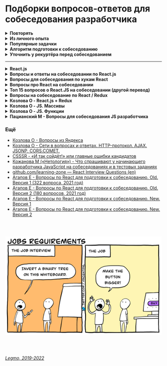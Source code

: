 <h1>Подборки вопросов-ответов для собеседования разработчика</h1>

[//]: # (Повторять)
<details><summary><b>Повторять</b></summary><p>

***

[//]: # (JS)
<details><summary><b>JS</b></summary><p>

- [Повторное введение в JS](https://developer.mozilla.org/ru/docs/Web/JavaScript/A_re-introduction_to_JavaScript)
- [Legmo - JS](../JS/JS.md)
- [Habr - Подводные камни JavaScript](https://habr.com/ru/post/159313)
- [tproger.ru - Шпаргалка по современному JavaScript](https://tproger.ru/translations/javascript-cheatsheet/)
-
- [Что нового в последних 3 версиях JS](../JS/JS.md#new)
- [Работа JS-движка](../JS/JS.md#engine)
  - event loop, среда, web API, стэк, очередь задач, микро/макро задачи, setInterval/setTimeout, promises, обработчики
    промисов (then, catch, finally), async/await, веб-воркеры,
  - асинхронность и однопоточность JS - что это значит и чем обусловлено
  - В каком порядке будут выводиться console.log, Promise
- [Сборщик мусора](../JS/JS.md#garbageCollection)
-
- [Use strict](../JS/JS.md#useStrict)
- [Атрибуты async и defer у тега script](../JS/JS.md#asyncDefer)
- [Function Declaration / Function Expression](../JS/JS.md#funcDeclaration) — `function sayHi(){}`
  / `let sayHi = function(){}`
- [Замыкания](../JS/JS.md#closures)
- [Стрелочные функции](../JS/JS.md#arrowFunc)
- [Контекст выполнения](../JS/JS.md#this)
- [Ключевое слово this](../JS/JS.md#this)
- [Метод bind()](../JS/JS.md#bind)
- [Методы apply() и call()](../JS/JS.md#callApply)
-
- [Promise](../JS/JS.md#promise)
- [Async/Await](../JS/JS.md#promiseAsync)
- [Асинхронная итерация](../JS/JS.md#asyncIteratorsGenerators)
- [Цикл for-await-of](../JS/JS.md#cycleForAwaitOf)
- [Fetch](../JS/JS.md#fetch) - метод реализации асинхронных запросов в нативном JS. Предоставляется Fetch API
- [XMLHttpRequest](../JS/JS.md#xmlHttpRequest) - его современный аналог — fetch
-
- [Что является объектом в JS?](../JS/JS.mdwhatIsObject#)
- [Передача по значению / по ссылке](../JS/JS.md#bjectReference)
- [Методы объектов](../JS/JS.md#objectMethods)
- [Методы массивов](../JS/JS.md#arrayMethods)
  - [learn.javascript.ru - Шпаргалка](https://learn.javascript.ru/array-methods#itogo)
- [Мутирующие методы массивов](../JS/JS.md#arrayMethods) - sort, reverse, splice
- [Копирование объектов](../JS/JS.md#objectCopy) - обычное, глубокое
-
- [Типы в JS (string, number, object...)](../JS/JS.md#types)
- [Приведение типов](../JS/JS.md#typesTransformation)
- [Различия Undefined и Null](../JS/JS.md#types)
- [Методы примитивов](../JS/JS.md#primitiveMethods)
- [Ver, Let, Const](../JS/JS.md#variables)
- [Оператор нулевого слияния (`??`)](../JS/JS.md#nullishСoalescing)
- [Логические операторы присваивания(`&&=`, `||=`, `??=`)](../JS/JS.md#logicalAssignment)
- [Опциональная цепочка `?.`](../JS/JS.md#optionalChaining)
- [Деструктурирующее присваивание](../JS/JS.md#destruct)
- [Остаточные параметры и оператор расширения / spread (...)](../JS/JS.md#spread)
- [Шаблонные строки (шаблонные литералы). Теговые шаблоны](../JS/JS.md#tmpLiterals)
- [Параметры функции по умолчанию](../JS/JS.md#funcDefParam)
-
- [Лексическое всплытие](../JS/JS.md#eventHoisting)
- [Рекурсия](../Programming/Programming.md#recursion)
- [Коллекции Map и Set, WeakMap и WeakSet](../JS/JS.md#collections)
- [Декораторы](../JS/JS.md#decorators)
- [Декоратор Debounce](../JS/JS.md#debounce)
- [Декоратор Throttling](../JS/JS.md#throttling)
- [Прототипы](../JS/JS.md#prototype)
- [Классы](../JS/JS.md#classes)
  - [Базовые вопросы (learn.javascript.ru)](https://learn.javascript.ru/classes)
  - [Ключевые слова extends и super (tproger)](https://tproger.ru/translations/javascript-cheatsheet/#extendsuperkwrds)
  - [Публичные поля классов (MDN)](https://developer.mozilla.org/ru/docs/Web/JavaScript/Reference/Classes/Public_class_fields#публичные_поля_экземпляра)
  - ...
- [Аттрибуты свойств (Флаги, дескрипторы, методы доступа)](../JS/JS.md#propertiesAttributes)
- Как профилировать и отлаживать js (кроме console.log)
- Нативный JS: как обратиться к элементам DOM-страницы? А к конкретному? А по тегам?
-
- [Циклы](../JS/JS.md#cycles)
- [Перебор структур данных. Методы «keys», «values», «entries»](../JS/JS.md#keysValuesEntries)
- [Перебираемые/итерируемые объекты](../JS/JS.md#iterable)
- [Преобразование объектов в примитивы](../JS/JS.md#objectToPrimitive)
- [Symbol](../JS/JS.md#symbol)
- [Callback](../JS/JS.md#callback)
- [Cамовыполняющиеся функции. Модули](../JS/JS.md#modules)
- [Обработчики событий, events handlers](../JS/JS.md#eventsHandlers)
- [Web-workers](../JS/JS.md#webWorkers)
- [Proxy-объекты](../JS/JS.md#proxyObjects)
- [Функции-генераторы](../JS/JS.md#funcGenerators)
- [Итераторы](../JS/JS.md#iterators)
- [Хранение данных в браузере: Cookie, socalStorage, sessionStorage](../JS/JS.md#dataStorage)
- [Утечки памяти в JS](../JS/JS.md#memoryLeak)
- [Объект Error](../JS/JS.md#errorsObject)
- [Чистота кода](../JS/JS.md#codeCleaning)
- [Языки поверх JavaScript](../JS/JS.md#metaLanguages)

<br></p>
</details> 

[//]: # (React)
<details><summary><b>React</b></summary><p>

- [Legmo - React](/Pages/JS/React.md)
-
- Как работает React
  - [Habr - Как работает React: подробное руководство](https://habr.com/ru/company/timeweb/blog/586972/)
  - [Habr - Как работает React: подробное руководство](https://habr.com/ru/company/timeweb/blog/586972/)
  - [Habr - Объясняем современный JavaScript динозавру](https://habr.com/ru/company/mailru/blog/340922/)
  - [csssr - Основы производительности React-приложений](https://blog.csssr.ru/2016/12/07/react-perfomance)
- Как в React обрабатываются события?
- Virtual DOM
  - [Medium - Как работает Virtual DOM ?](https://medium.com/@abraztsov/how-virtual-dom-work-567128ed77e9)
  - [Habr - Немного о том, как работает виртуальный DOM в React](https://habr.com/ru/company/macloud/blog/558682/)
  - [Оф. документация - Виртуальный DOM и детали его реализации в React](https://ru.reactjs.org/docs/faq-internals.html)
  - [Как работает Virtual DOM ?](https://medium.com/@abraztsov/how-virtual-dom-work-567128ed77e9)
  - [csssr - Основы производительности React-приложений](https://blog.csssr.ru/2016/12/07/react-perfomance)
  - [React и SEO: преимущества изоморфности React для одностраничных приложений](https://xbsoftware.ru/blog/react-seo-izomorphnost-react-odnostrannoe-prilozhenie/)
  - [learnjavascript - про обычный DOM](https://learn.javascript.ru/browser-environment)
  - [Medium - Как работает Virtual DOM?](https://medium.com/@abraztsov/how-virtual-dom-work-567128ed77e9)
  - [Habr - Немного о том, как работает виртуальный DOM в React](https://habr.com/ru/company/macloud/blog/558682/)
  - [IT-Kamasutra #86 - Virtual DOM](https://youtu.be/rsW9_UtF4jk)
- Классовые и функциональные компоненты.
- Компоненты с состоянием и stateless
- Контролируемы и не контролируемые компоненты (controlled/uncontrolled)
- Context
- Хуки
  - [Legmo - Хуки](/Pages/JS/React.md)
  - Хук useState - [reactjs.org](https://ru.reactjs.org/docs/hooks-state.html)
  - Хук useEffect - [reactjs.org](https://ru.reactjs.org/docs/hooks-effect.html)
  - [Habr - React hooks, как не выстрелить себе в ноги. Часть 1: useState](https://habr.com/ru/company/otus/blog/667706/)
  - [Habr - React hooks, как не выстрелить себе в ноги. Часть 2: useEffect и useLayoutEffect](https://habr.com/ru/company/otus/blog/668700/)
  - [Habr - React hooks, как не выстрелить себе в ноги. Часть 3.1: useMemo](https://habr.com/ru/company/otus/blog/669962/)
- [Side-эффекты](/Pages/Programming/Programming.md)
- [HOC](/Pages/JS/React.md)
- [Reselect (YouTube)](https://youtu.be/_jyrQh0ZdTA) - библиотека для создания мемоизированных селекторов
- [WebDev - #9 Фрагменты и стили (Fragments & CSS) (YouTube)](https://youtu.be/Z0S4wcyzLZc)[](http://savefrom.net/?url=https%3A%2F%2Fyoutu.be%2FZ0S4wcyzLZc&utm_source=ff&utm_medium=extensions&utm_campaign=link_modifier "Получи прямую ссылку")
- [IT-Kamasutra - 100 (YouTube)](https://youtu.be/0AohM_oOjBc)
- Методы жизненного цикла
  - какие есть, зачем добавлены, как работают
  - componentShouldUpdate
  - [WebDev - #11 Методы жизненного цикла (Lifecycle methods) (YouTube)](https://youtu.be/O8f6aXqpGHw)
- Ref - [Legmo notes](https://github.com/Legmo/notes/blob/master/Pages/JS/React.md)
- HOC - [Legmo notes](https://github.com/Legmo/notes/blob/master/Pages/JS/React.md)
- Connect и то как он прокидывает props
- Порталы в React - [Оф. документация](https://ru.reactjs.org/docs/portals.html)
- Строгий режим в React.js - [Оф. документация](https://ru.reactjs.org/docs/strict-mode.html)
- Как сделать условный рендер в React.js
  - [7 способов реализации условного рендеринга в React](https://russianblogs.com/article/8615661123/)
  - [Оф. документация](https://ru.react.js.org/docs/conditional-rendering.html)
- Метод getDerivedStateFromProps(props, state)
  - [Оф. документация](https://ru.react.js.org/docs/react-component.html?#static-getderivedstatefromprops).
  - Срабатывает перед каждым рендером/ререндером. Для редких случаев когда состояние зависит от изменений в свойствах со
    временем.
- Разница между createElement и cloneElement
  - [Оф. документация - createElement](https://ru.reactjs.org/docs/react-api.html#createelement)
  - [Оф. документация - cloneElement](https://ru.reactjs.org/docs/react-api.html#cloneelement)
  - [stackoverflow.com - React createElement vs cloneElement](https://stackoverflow.com/questions/35616029/react-createelement-vs-cloneelement)
- [WebDev - #9 Фрагменты и стили (Fragments & CSS)](https://youtu.be/Z0S4wcyzLZc)
- [WebDev - #11 Методы жизненного цикла (Lifecycle methods)](https://youtu.be/O8f6aXqpGHw)
- HOC - [Legmo notes]](https://github.com/Legmo/notes/blob/master/Pages/JS/React.md)
- Child
  - Что такое потомки?
  - [Погружаемся в работу с children на React (2020)](https://stasonmars.ru/javascript/pogruzhaemsya-v-raboty-s-children-na-react/)
  - [Оф. документация](https://ru.reactjs.org/docs/react-api.html#reactchildrenmap)
- Render props
  - [Оф. документация](https://ru.reactjs.org/docs/render-props.html)
  - [Разбираемся с Render Props на примере](https://habr.com/ru/post/418863/)
- React DevTools - [статья на Habr (2021)](https://habr.com/ru/post/595607/)
- React Reconciliation - [Статья](https://kramarenko.com.ua/post/what_is_reconciliation)
- Современные практики - 2020, 2021, 2022
  - Статья про [лучшие практики React 2021](https://habr.com/ru/company/otus/blog/546534/)
- Оптимизация React
  - Как уменьшить количество ререндера компонентов?
  - [«Запашки» кода React-компонентов ](https://css-live.ru/javascript/zapashki-koda-react-komponentov.html#jsx-returns)
  - [csssr - Основы производительности React-приложений](https://blog.csssr.ru/2016/12/07/react-perfomance)
- Вёрстка для React
  - CSS модули
  - CSS in JS
  - Styled components
  - BEM
  - [Sass - какие для вас главные преимущества](/Pages/WebDeveloping/HtmlCssQuestions.md)
- Источники
  - [Оф. документация React](https://ru.reactjs.org/docs/hello-world.html) (прочесть трижды)
  - [Legmo - React](/Pages/JS/React.md)
  - https://it-shpora.pp.ua

<br></p>
</details> 

[//]: # (Redux)
<details><summary><b>Redux</b></summary><p>

- [Legmo - Redux](/Pages/JS/Redux.md)
- Что такое Redux?
- Зачем нужен?
- Flux-архитектура
- Нормализация данных применительно к проектированию Redux state
- `State` (состояние) — объект хранящий актуальное состояние системы.
- `Store` (хранилище) — объект, хранящий `state` и методы для работы с ним.
- `Dispatch` (отправка) — один из методов `store`. Объединяет все методы для правки `state`.
- `Actions` — объекты которые мы из UI (React) передаем в метод `dispatch()`.
- `Type` и `Payload` — параметры объекта `action`
- `ActionCreators()` — функции, создают объект `Action`. Принимают данные-payload нужные для правки `state`, и
  возвращают объект `action` (с нужным type и payload).
- `Reducers()` — функции внутри `dispatch()`. Отвечают за правку опр. части `state`. Принимают `action` и `state`,
  возвращают новый `state`
- `Thunk()` — функция, делает какой-то асинхронный код и умеет  `dispatch(actions)` . Нужна для асинхронных запросов.
- `ThunkCreator()` — функция-обёртка `thunk()`. Нужна чтоб передать в `thunk()` данные-payload для правки `state` .
- `Saga()` — альтернатива `thunk`. Тоже библиотека. Сложнее, более продвинутая
- `Middleware()` — функция-обёртка `dispatch()`. Нужна чтоб выполнить асинхронный код между отправкой из UI
  и `dispatch()`
- `Selectors` - Функция, принимает весь стэйт целиком, достаёт и обрабатывает какие-то данные и передаёт их
  в `mapStateToPros` (и дальше в UI). Архитектурный слой, занимается получением, комбинированием и преобразованием
  данных.
- `Reselect` - библиотека для оптимизации работы селекторов
- `React-Redux` - что это, зачем?
- `Redux Toolkit` - что это, зачем?
- `Connect` - API react-redux, для создания компонентов-контейнеров, которые подключены к хранилищу Redux.
- `mapStateToProps`
- `mapDispatchToProps`
- `Provider` - компонент из react-redux, оборачивается вокруг корневой компоненты (<App>). Позволяет передавать store
  всем потомкам - теперь у connect() есть доступ к store
- `Compose` - функция, предоставляется Redux. Объединить несколько последовательных вызовов функций. Полезно в ситуации
  конвейера.
- `Быстродействие и оптимизация Redux`
- `AJAX и асинхронные операции`  - варианты реализации
  - Запрос внутри actionCreator
  - Middlewares
  - Redux-thunk
  - Redux saga
  - Хуки
-
- ReactRedux
- ReactRedux Toolkit - возможности
- Connect и то как он прокидывает props
- Как бы вы отключили хранилище Redux, чтобы оно не принимало никаких изменений в состоянии?
- Какие ещё есть wrapper кроме thunk
- Есть Redux Toolkit - почему тогда использую connect? Какие альтернативы предлагает React Toolkit?
- Нужно ли в редьюсере в swithc...case делать default и возвращать в нём state?
- Что такое useSelector.
  - [Habr - Готовим селекторы в Redux](https://habr.com/ru/post/564004/)
  - [Стоит ли использовать Redux с React Hooks](https://amorgunov.com/posts/2020-04-12-use-redux-with-react-hooks/)

<br></p>
</details> 

[//]: # (TypeScript)
<details><summary><b>TypeScript</b></summary><p>

- [Legmo - TypeScript](/Pages/JS/TypeScript.md) (ДОРАБОТАТЬ)
- Очень любят спрашивать
  - какие типы есть
  - дженерики
-
- Основные отличия TS и JS
- Транспиляция
- Утиная типизация
- Типы
- Объекты
- Массивы
- Кортежи
- Enum
- Классы
- Наследование (реализовано на классах)
- Пространства имён, модули, barrel-файлы
- Интерфейсы
- ! Дженерики. **Что такое генерификация? Как она работает? Как дженерики транспилируются в JS?**
- ! Декораторы - классов, свойств, методов, аксессоров (геттеров/сеттеров). Фабрика декораторов
- Типизация функций
- Утилиты (Utility Types)
- ! Деструктуризация - как реализована
- ! Event loop - как реализован
- ! Сборщик мусора - как

<br></p>
</details> 

[//]: # (ООП)
<details><summary><b>ООП</b></summary><p>

- [ООП - Основные понятия](/Pages/Programming/Programming.md)
  - Класс
  - Объект
  - Свойства
  - Методы
  - Геттеры/сеттеры
- [ООП - Базовые принципы](/Pages/Programming/Programming.md)
  - хороший эффект производит знание трех слов: инкапсуляция, наследование, полиморфизм
  - **Наследование** - механизм описания новых классов на основе родительского.
  - Абстракция
  - Инкапсуляция - ограничение доступа к данным и возможностям их изменения. Св-во системы, позволяет объединить в
    классе данные и методы для работы с ними.
  - Полиморфизм - возможность работать с несколькими типами так, будто это один и тот же тип. Cв-во системы,
    позволяет использовать объекты с одинаковым интерфейсом, не зная о типе и внутр. стр-ре объекта.
- [ООП - Паттерны. 23 шаблона](/Pages/Programming/Pattern.md)
- [ООП - Принципы SOLID](/Pages/Programming/Programming.md)
  - `Single Responsibility Principle` — Принцип единой ответственности
  - `Open-Closed Principle` — Принцип открытости-закрытости
  - `Liskov Substitution Principle` — Принцип подстановки Барбары Лисков
  - `Interface Segregation Principle` — Принцип разделения интерфейса
  - `Dependency Inversion Principle` — Принцип инверсии зависимостей

<br></p>
</details> 

[//]: # (Тестирование)
<details><summary><b>Тестирование</b></summary><p>

- [Legmo - Тестирование](/Pages/Programming/Testing.md)
- Зачем вообще тестировать?
- TDD / BDD
- Jest - среда запуска тестов JavaScript, фреймворк
- React Testing Library - библиотека для тестирования React.
- Enzime - библиотека для тестирования React.
- Unit-тестирование
- Snapshot тестирование
- Компонентное/Модульное тестирование
- Тест на «запах дыма»
- Интеграционный тест
- Функциональный тест
- Сквозное тестирование
- Приемочный тест
- Тест производительности
-

<br></p>
</details> 

[//]: # (Оптимизации web-страниц)
<details><summary><b>Оптимизации web-страниц</b></summary><p>

- [Legmo - Browser. Оптимизация работы браузера](../WebDeveloping/Browser#optimization.md)
- JS - эффективно использовать память
- JS - избегать использования setTimeout() и setInterval() для обновления внешнего вида элементов страниц.
- JS - переносить длительные вычисления в [`веб-воркеры`](/Pages/WebDeveloping/Browser.md).
- JS - для изменений в DOM использовать микро-задачи, разбитые на N кадров.
- CSS - уменьшить сложность CSS селекторов.
- CSS - Уменьшите число элементов, для которых вычисляем стили. Лучше менять стиль N элементов, а не всю стр.
- Стараться не менять этих свойств: ширина, высота, позиция элемента (геометр. характеристики) — они требуют
  изменения макета.
- Использовать flexbox - эта модель создания макета работает быстрее
- Избегайте периодического изменение параметров элементов и их последующего считывания. Т.е. меняю стиль элемента (
  например, динамически добавляю CSS-класс), а потом считываю его параметры (вроде offsetHeight или offsetWidth) из
  предыдущего кадра => браузеру надо применить изменения стиля, создать макет и возвратить нужные данные.
- Избегать анимации свойств элементов, которые вменяют макета страницы (например width и height)

+

- в первую очередь загружать критические запросы (html,css, шрифты...). Т.е. управлять приоритетом загрузки
  статического контента. Например через `<link rel="preload">`
- Использование CSS-спрайтов
- Уменьшите количество HTTP-запросов. Используйте поддомены для параллельного скачивания
- Оптимизация изображений - формат, размер, вектор, CSS-графика...
- Оптимизировать количество шрифтов
- JS - избегать лишних зависимостей
- Используйте CDN для загрузки популярных JavaScript библиотек
- минимизация CSS & JS
- Разделение кода (code splitting) - ленивая загрузка, динамический импорт... Подгружать не самые важные вещи только
  когда они понадобятся
- кэширование - на стороне сервера, на стороне клиента ( HTTP-заголовок Expires )

<br></p>
</details> 

[//]: # (Оптимизация работы браузера. Critical rendering path)
<details><summary><b>Оптимизация работы браузера. Critical rendering path</b></summary><p>

- [Legmo - Browser. Оптимизация работы браузера](../WebDeveloping/Browser#optimization.md)
- "Дорогие" операции работы с DOM. `Relayout` / `Repaint`
- "Дорогие" операции чтения (getComputedStyle() и т.д.)
- Схема работы:
  - Получение ресурсов (`Fetching`)
  - Парсинг (`Parsing`)
  - Построение `DOM` (Document Object Model)
  - Построение `CSSOM` (CSS Object Model). Блокирует выполнение JS
  - Встретились блокирующие элементы (скрипты и т.д.) - приостановка обработки до их загрузки.
  - `Render Tree` - объединяет DOM и CSSOM в общее дерево рендеринга. Туда попадают только видимые элементы.
  - `Layout` - вычисление позиции и размеров элементов. Последующие повторные операции можно называть `Reflow`.
    - в основном потоке браузера — там же где исполняется JS. Тяжелый JS-код блокирует Reflow => нет интерактивности
      страницы.
    - `Глобальный Layout` — просчёт всего дерева
    - `Инкрементальный Layout` — просчёт только части дерева.
  - `Paint` - отрисовка. Последующие повторные операции - `Repaint` .
  - Композитинг (`Compositing`) — разделение содержимого стр. на «слои», которые браузер будет перерисовывать.
    - Происходит в отдельном потоке — вычисления в JS никак не влияют на него
  - `Reflow` (`Relayout`, `Layout`) и `Repaint` - перестановка и перерисовка

**Рекомендации по оптимизации**

- Обращаться к DOM как можно реже.
  - Если обратился — сохрани элемент в переменной, чтоб не искать повторно
- Минимизируйте перерисовку (`Repaint`) и перестановку (`Reflow`).
  - Изменения компоновки и геометрии, требуют Reflow и Repaint:
    - Добавляются или удаляются визуальные элементы DOM
    - Элемент меняет положение
    - Элементы меняют размер (из-за полей, отступов, толщины границы, ширины, высоты и т. Д.)
    - Изменения содержимого, например, изменения текста или изображения заменены на другой размер
    - Отрисовка начальной страницы
    - Размер окна браузера изменен
  - Объединить несколько изменений DOM и изменений стиля в один пакет и применить их все сразу.
- Минимизировать количество запросов информации о макете:
  - `offset`: offsetTop, offsetLeft, offsetWidth, offsetHeight
  - `scroll`: scrollTop, scrollLeft, scrollWidth, scrollHeight
  - `client`: clientTop, clientLeft, clientWidth, clientHeight
  - `getComputedStyle()`
  - В процессе смены стиля лучше не использовать ни один из вышеперечисленных атрибутов.
  - Если запросил — назначь ее локальной переменной, и потом бери оттуда.
  - Иначе нарушается внутренняя оптимизация — очередь `Reflow`
- Уменьшить количество `агентов событий`
  - Когда на странице много элементов, и каждый из них привязан к одному или нескольким событиям (например, `onclick`)

<br></p>
</details> 

[//]: # (Работа браузера и смежные вопросы)
<details><summary><b>Работа браузера и смежные вопросы</b></summary><p>

- [Legmo - Browser](../WebDeveloping/Browser.md)
- WebAssembly
- Web Worker API, веб воркеры - отдельные потоки браузера, для вычислений JS без блокировки event loop
- Service Worker API
- Веб push-уведомления (Push API и Notifications API)
- MutationObserver API - отслеживание изменений в DOM
- WebSocket
- SSE API (Server-Sent events)
- WebRTC и механизмы P2P-коммуникаций
- Shadow DOM
- Web-компоненты, пользовательские элементы (Custom Elements)
- Системы хранения данных (LocalStorage, SessionStorage, Cookie...)

<br></p>
</details> 

[//]: # (Интернет-технологии - AJAX, JSON, CORS и т.д.)
<details><summary><b>Интернет-технологии - AJAX, JSON, CORS и т.д.</b></summary><p>

- [Legmo - Browser](../WebDeveloping/Network.md)
- Порт
- TCP/IP
- HTTP
- HTTP/2
- HTTPS
- JSON (Javascript Object Notation)
- AJAX (Asynchronous JavaScript and XML)
- DHTML (Dynamic HTML)
- JSONP (JSON with Padding - JSON с набивкой)
- JSONPP (Parameterized JSON with padding — параметризованный JSONP)
- CORS
- COMET
- WebSocket - [learnjs](https://learn.javascript.ru/websocket) - протокол связи поверх TCP. Обмен данными браузер-сервер
  через постоянное соединение.
- SSE API (Server-Sent events)
- Server Push
- XMLHttpRequest (XHR)
- Fetch
- Документация API при помощи RAML

<br></p>
</details> 

**Прочие вопросы**

- [Чистые функции](/Pages/Programming/Programming.md)
- [Термины](/Pages/Programming/Programming.md)
  - инкапсуляция
  - **идемпотентность** - сколько раз не вызовем операцию, всегда получаем тот же результат
  - **детерминированность** - результат однозначно определяется исходными данными.
  - иммутабельность,
  - декоратор,
  - дебаунс,
  - тротлинг,
  - мемоизация - reselect. Используется селектор с мемоизацией. Выполняем вычисления только если в соотв. части
    дерева state произошли изменения.
- [GIT](/Pages/_Other/GIT.md)
  - Rebase
  - Squash
  - GIT flow
- [REST API](/Pages/WebDeveloping/Network.md)
  - методы - out, post, get, delete...
  - Что можно отправлять
  - типа параметров и т.д.
  - Диапазоны http-кодов
- [GraphQL](/Pages/WebDeveloping/GraphQL.md)
- [MVC](/Pages/Programming/Programming.md)
  - Общее
  - Приложение к веб
  - Приложение к React
- [Акронимы принципов программирования](/Pages/Programming/Programming.md)
  - `DRY`,
  - `KISS`,
  - `YAGNI`,
  - `SOLID`
- [Парадигмы программирования](/Pages/Programming/Programming.md)
- [Алгоритмы](../Programming/Algorithms.md) - ИЗУЧАТЬ!
- [Микросервисная архитектура](/Pages/WebDeveloping/Microservices.md)
- [СI/CD - Continuous Integration, Continuous Delivery, Continuous Deployment](/Pages/Programming/CI-CD.md)
- Отслеживание изменений в фреймворке - как он понимает, что нечто изменилось и надо применить изменения к DOM?
  - [Medium - Как создать реактивный фреймворк на JavaScript](https://medium.com/@monochromer/%D0%BA%D0%B0%D0%BA-%D1%81%D0%BE%D0%B7%D0%B4%D0%B0%D1%82%D1%8C-%D1%80%D0%B5%D0%B0%D0%BA%D1%82%D0%B8%D0%B2%D0%BD%D1%8B%D0%B9-%D1%84%D1%80%D0%B5%D0%B9%D0%BC%D0%B2%D0%BE%D1%80%D0%BA-%D0%BD%D0%B0-javascript-cfa34c63fd52)
  - [MutationObserver](../WebDeveloping/Browser.md) и [ещё](https://learn.javascript.ru/mutation-observer) - API
    браузера. Спец. объект, наблюдает за DOM-элементом, запускает колбэк в случае изменений.
- [Что такое CORS](../WebDeveloping/Network.md#CORS)
- Css селекторы - [MDN](https://developer.mozilla.org/ru/docs/Web/CSS/CSS_Selectors)
- [Domain Driven Design, DDD](/Pages/Programming/Programming.md)

<br></p>
</details> 

[//]: # (Из личного опыта)
<details><summary><b>Из личного опыта</b></summary><p>

- JS
  - Типы данных
  - Работа JS-движка - Event Loop, стэк, очередь задач, микро/макро задачи, веб-воркеры, SetInterval/Promises...
  - Асинхронность и однопоточность JS - что это значит и чем обусловлено.
  - Promises, Promises API, Async/Await
  - Прототипы
  - Замыкания
  - Передача "по значению" и "по ссылке"
  - Различие стрелочных функций и обычных
  - This, bind, call
  - Атрибуты async и defer у тега script
  - Лексическое всплытие
- TypeScript
  - Дженерики
  - Интерфейсы, отличия от типов
  - Кортежи, отличие от Массивов
  - Утилиты - Partial, Omit, Exclude, Extract
- Сеть
  - HTTP, HTTP2, HTTPS
  - Методы HTTP
  - CORS
  - WebSocket
  - Cookies
- React
  - методы жизненного цикла
  - хуки
    - useEffect
    - useMemo & UseCallback
    - useState
    - useRef
  - Virtual DOM
  - React.memo
  - Key, почему нельзя в него писать индекс элемента
  - Порталы
  - Оптимизация React, ререндеры
  - Методы жизненного цикла компонента React - не просто заучить, а понимать с какой целью они были добавлены.
- Redux
  - Недостатки Redux
  - Устройство Redux (store, createStore, state, reducer, actions, action creators, dispatch, provider, connect,
    middleware, mapDispatchToProps, mapStateToProps)
  - Redux Toolkit
- Работа браузера — DOM, Render, Relayout, Repaint, "дорогие" операции...
- Алгоритмическая сложность
<br>
<br>

[//]: # (Вопросы одного из рекуртёров на скриниге)
<details><summary><b>Вопросы одного из рекуртёров на скриниге (август 2022)</b></summary><p>
 
- Из чего состоит http запрос?
  - Стартовая строка, Заголовки, Тело
- Как сделать метод иммутабельным?
  - Такой метод не должен менять входные данные. Возвращать копию объекта (т.к. объекты меняются «по ссылке»).
- Что такое статический метод класса?
  - Метод самого класса. Может вызываться для классов, но не для отдельных объектов, созданных на его базе.
  - Не имеет доступа к состоянию (полям) объекта, то есть к переменной this.
  - Он не знает, какой именно объект его вызвал и, соответственно, у него нет доступа к полям объекта.

<br></p>
</details> 

[//]: # (ГК «Самолёт», React-frontend middle+)
<details><summary><b>ГК «Самолёт», React-frontend middle+ (август 2022)</b></summary><p>

- Общее
  - что такое прогрессивный рендеринг, гидратация
  - как искать ошибки (console.log, debugger, точки останова)
  - какие JS/React библиотеки использую
- CSS
  - методы позиционирования
  - семантическая вёрстка
- JS
  - загрузка скриптов — обычная, async и defer
  - замыкания
  - event loop, микро-макро таск
  - Отличия Cookie, LocalStorage, sessionStorage — https://learn.javascript.ru/localstorage
- React
  - что это такое
  - различия функциональных/классовых компонент
  - хуки
    - какие есть
    - как имитировать методы жизненного цикла
    - useState
    - useEffect, что даёт return
    - useMemo / useCallback (что вернёт)
  - отличия ReactRouter и ReactRouterDOM
- Задачки
  - в каком порядке выведутся `console.log`
    - обычный 1, setInterval, промис, then. обычный 2 => `1, 2, Promise, then, setInterval`
    - Решение: [Legmo notes — Задачки для собеседования frontend](InterviewTasks.md#task-1)
    - [Legmo - JS. Работа движка JS](../JS/JS.md#engine)
    - [Legmo - JS. Асинхронность](../JS/JS.md#asynchrony)
  - числа Фибоначчи
    - Решение: [Legmo notes — Задачки для собеседования frontend](InterviewTasks.md#task-2)

<br></p>
</details> 

[//]: # («CryptoRocks», React-frontend middle)
<details><summary><b>«CryptoRocks», React-frontend middle (сентябрь 2022)</b></summary><p>

- Что такое VirtualDOM
- Какие есть методы жизненного цикла
- Какие стэйт-менеджменты использовал
- Есть два react-компонента на разном уровне вложенности (меню в шапке и форма в боковой колонке). В форме что-то
  поменялось, надо прокинуть в шапку - какие есть варианты
  - Flux (Redux)
  - подъем пропсов до общего родителя
  - отслеживать изменения в DOM (совсем плохой вариант)
  - есть ещё какие-то варианты. Что-то про observer, библиотека RxJS
- TypeScript
- Задачки
  - есть линейный график из множества точек, предложить алгоритм его построения. На локальных максимумах цвет меняется
    на более темный
    - Подробнее: [Legmo notes — Задачки для собеседования frontend](InterviewTasks.md#task-1)
  - сортировка - отсортировать исходный массив положительных и отрицательных чисел по их квадратам. Использовать
    алгоритм не требующий много памяти
  - Решение: [Legmo notes — Задачки для собеседования frontend](InterviewTasks.md#task-6)

<br></p>
</details> 

[//]: # («РЖД» Цифровые сервисы, Frontend developer)
<details><summary><b>«РЖД» (Цифровые сервисы), Frontend developer (сентябрь 2022)</b></summary><p>

- Soft skills
  - почему у вас два разных резюме (краткое под React и полное под Drupal)
  - почему смнеили работу
  - какие результаты, достижения которыми гордишься? В жизни и в работе
  - что нравится / не нравится в работе
  - что предпочёл бы делать один, что предпочёл бы делать вместе, что предпочёл бы чтоб сделали вместо меня
  - сделал свои задачи, тим-лид отвечает долго, есть некий backlog задач на будущее (для всей команды, не факт что они
    пойдут мне) — что будешь делать? Отдыхать, ждать тим-лида, делать задачу из backlog (какую?)
  - что бы делал, если было бы неограниченное количество ресурсов (времени, сил, здоровья, денег)
- Hard skills. React, Redux
  - Вопрос по моему проекту. Есть Redux Toolkit - почему тогда использую connect? Какие альтернативы предлагает Redux
    Toolkit
    - Redux Toolkit предоставляет хуки `useDispatch` и `useSelector`
  - Как получать данные из Redux?
  - Что такое useSelector (React-Redux).
    - [Habr - Готовим селекторы в Redux](https://habr.com/ru/post/564004/)
    - [Стоит ли использовать Redux с React Hooks](https://amorgunov.com/posts/2020-04-12-use-redux-with-react-hooks/)
  - Где хранить селекторы - в отдельной папке, в папке компонента, в файле компонента. Duck
  - Что такое и как работает store
  - Что такое и как работает action
  - Что такое и как работает thunk middleware,
  - Какие ещё middleware приходилось использовать
  - Приходилось ли писать свои middleware
  - Нужно ли в редьюсере в switch...case делать default и возвращать в нём state ?
    - Ответ — «да». Редьюсеров может быть много, каждый action раскидывается по всем редьюсерам. Какой-то один его
      обрабатывает, и может внести изменения (вернёт обновлённый кусок стэйта), остальные по дефолту вернут старый
      кусок стэйта. Из ответов всех редюсеров соберётся новый объект state.
  - Если в компоненте один коллбэк вызывает последовательно несколько actions один за другим - они выполнятся в том же
    порядке?
    - Ответ — «да». Redux store не возьмёт в работу второй action, пока не выполнится первый. Иначе бы Redux не мог
      нормально управлять state.
  - пара вопросов про работу React Router
- Hard skills. JS
  - зачем нужна конструкция `??` - оператор «логического или»
  - приведение `0` и `'0'` к boolean
  - есть компонент, выводит на экран кнопку. Но кнопке счётчик нажатий (менятеся при клике). Предложить как можно
    больше методов реализации - как хранить данные о состоянии счётчика нажатий. При этом, что они сохрнаялись при
    обновлении страницы. Хотели услышать про вариант записи в URL-адрес, как источник истины (после `?`)

<br></p>
</details> 

[//]: # («InfoWatch», Frontend developer middle/senior)
<details><summary><b>«InfoWatch»** Frontend developer middle/senior (сентябрь 2022)</b></summary><p>

- Вопросов было много, это примерно 2/3
- В каких операционных системах работал
- Не смущает ли необходимость зайти по SSH и исправить какой-то файл
- «Как выйти из VIM» (шутка)
- «Я знаю отличную шутку про UDP, но не факт, что она до вас дойдет». (шутка). UDP – это передача данных без
  установления соединения, не имеет подтверждения связи => нет гарантий доставки или порядка получения пакетов.
- Что такое HTTP
- Что такое HTTPS
- Зачем нужны GET, POST и другие методы - почему не отправлять всё одним? Их различия
- В чем различия если методом POST делать авторизацию (отправляем логин-пароль) или отправлять картинку?
- Что за кракозябры появятся в адресной строке, если ввести туда что-то на русском - браузер использует кодировку
  ISO/IEC 8859-1, но там есть только латинские символы, так что любые другие приходится кодировать.
- Безопасность - сталкивался ли с инъекциями и т.д.
- Типы данных в JS, что даёт typeof
- Массивы - это объекты?
- Что такое область видимости
- Какие есть способы объявить переменную, чем они отличаются
- Что такое блок кода
- Наследование, прототипы
- Можно ли как-то поменять прототип
- Promises
- This, bind, call
- Отличие стрелочных функций от обычных
- Метод массива .map()
- Задачка — Найти все ошибки в компоненте React. Типизировать хук useState()
  - key ставить родительскому элементу внутри map(), а не вложенном элементу
  - почему в key лучше использовать id, а не index
  - onChange - использовать SetState() вместо прямого присваивания нового значения (state[index].status =
    e.target.checked)
  - вообще концептуально неправильно ориентироваться на e.target.checked — лучше оперировать pRevState
  - типизировать хук useState
  - Решение: [Legmo notes — Задачки для собеседования frontend](InterviewTasks.md#task-8)
  - 
  - Что такое `useState<>()` в TypeScript

<br></p>
</details> 

[//]: # («T.Hunter», Frontend developer)
<details><summary><b>«T.Hunter» Frontend developer (сентябрь 2022)</b></summary><p>

- экспресс-интервью под видео-запись (скрининг)
- Можно ли сделать .bind стрелочной функции
  - нет. У стрелочных функций нет `this`, он всегда будет определяться как контекст, в котором был определен.
  - Если требуется привязка this — надо использовать обычную функцию.
  - Ошибки не будет, просто не сработает (скорее всего)
- Чему равен typeof null
  - Object. Официальная ошибка языка
- В чём разница `.preventDefault()` и `.stopPropagation()`
  - `.preventDefault()` — метод для отмены действия браузера
  - `.stopPropagation()` — остановка всплытия события. По умолчанию событие будет всплывать до элемента <html>, а
    затем до объекта document, а иногда даже до window, вызывая все обработчики на своём пути. Любой промежуточный
    обработчик может решить, что событие полностью обработано, и остановить всплытие. Не использовать без явной нужды,
    очевидной и архитектурно прозрачной. Иногда вместо этого мы можем использовать event.defaultPrevented, чтобы
    просигналить другим обработчикам, что событие обработано.
- Что находится в конце цепочки прототипов?
  - Object.prototype. Все объекты наследуют свойства и методы Object. Любая попытка поиска за пределами цепочки
    приводит к null.
- Как сделать полную копию объекта со свойствами типа 'number' и 'string'.
  1. создать новый объект и воспроизвести структуру существующего, перебрав его свойства и скопировав их на
     примитивном уровне. Нпрмиер циклом `for..in`
  2. использовать метод `Object.assign.` (`Object.assign(целевой_объект, [исходный_объект1, исходный_объект2, ...])`)
  3. при глубоком копировании - использовать рекурсию или что-то вроде cloneDeep из библиотеки lodash
- Как удалить поле из объекта без копирования самого объекта?
  - метод `delete`. Но не использовать это в массивах! В массивах - `.splice`, `slice`, `pop`, `.length - 1`...
  - если нужен новый объект со всеми ключами оригинала, кроме некоторых — деструктурирование.
- Когда вызывается рендер в React?
  - когда меняются state или props
    - в частности, когда мы вызываем функцию setState
  - когда меняется родительский компонент
- Когда вызывается рендер в React для функциональных и классовых компонентов?
  - Классовые:
    - this.setState()
    - this.forceUpdate()
  - Функциональные
    - useState
    - useReducer
  - Все
    - Рендер родителя вызовет рендер всех его дочерних элементов (возможна оптимизация)
    - повторный рендеринг будет вызван, если повторно запустить ReactDOM.render(<App />), что эквивалентно
      forceUpdate() на корневом компоненте.
- Как оптимизировать рендер компонента?
  - shouldComponentUpdate — метод жизненного цикла классового компонента, если он вернет false то рендер не будет
    запущен
  - React.PureComponent — класс, реализующий типовой shouldComponentUpdate.
  - React.memo — HOC, который предотвращает повторный рендер, если входные props не изменились
  - useMemo() — чтобы в функциональном компоненте сохранить ссылки на объекты между рендерами
  - useCallback() — чтобы в функциональном компоненте сохранить ссылки на объекты между рендерами
  - аттрибуты key
  - Context /useContext() - Context API обеспечивает передачу переменных в дерево компонентов, без их непосредственной
    передачи в props данных компонентов.
  - оптимизация структуры компонет - помещать логику ближе к месту использования данных
- Какие хуки использовать для оптимизации рендера?
  - useMemo() — чтобы в функциональном компоненте сохранить ссылки на объекты между рендерами
  - useCallback() — чтобы в функциональном компоненте сохранить ссылки на объекты между рендерами
  - useContext() - Context API обеспечивает передачу переменных в дерево компонентов, без их непосредственной передачи
    в props данных компонентов.
- Как выполнить код на этапе между изменением state и render'ом?

<br></p>
</details> 

[//]: # («IT-One», Frontend developer)
<details><summary><b>«IT-One» Frontend developer (сентябрь 2022)</b></summary><p>

 - Задачка на JS — Генерация строки из массива объектов
  - есть массив однотипных объектов, у каждого есть свойства value, order, expired. 
  - надо написать функцию которая 
    - исключить объекты с expired=true, 
    - оставшиеся отсортировать по значению order (предполагалось использовать метод sort), 
    - потом взять значения свойства value, 
    - сделать каждому значению reverse, 
    - записать всё это в строку, 
    - при этом ни один символ в строке не должен повторяться дважды (предполагалось использовать коллекцию Set)
  - ```js
    // Написать функцию, либо последовательность операций, которая вернёт результат следующих условий:
    // результате есть строка из сконкатенированных value элементов коллекции, расположенных в обратном порядке
    // реузльтат не содержит одинаковых букв, если буква уже добавлена в строку, она более не добавляется
    // результат собирается только из непросроченных записей (т.е. из тех, у которых expired: false)
    // результат конкатенируется в порядке возрастания order
      
    const input = [
      {value: 'qweq', order: 4, expired: false},
      {value: 'asdq', order: 2, expired: true},
      {value: 'jkri', order: 1, expired: false},
      {value: 'oiod', order: 3, expired: false},
    ];
    ```  
  - Решение: [Legmo notes — Задачки для собеседования frontend](InterviewTasks.md#task-1)
- Задачка на JS — Порядок вывода console.log
  - в частности, в `Promise(resolve => {setTimeout(()=>{resolve()}}).then()` — resolve() прерывает очередь макрозадач, и отрабатывают все then. Как-то так
  - [Legmo notes — Задачки для собеседования frontend](InterviewTasks.md#task-1)
- TypeScript
  - что такое Utility Types
  - Utility Types Recod, Pick...
- Задачка на TypeScript - типизировать функцию 
  - Задачка
    ```js
    /* 
     Есть объект X (произвольный) и функция getProperty, которая на вход принимает произвольный объект 
     и строковое значение свойств
     необходимо при помощи TypeScript допилить функцию getProperty таким образомю чтобы на этапе написания кода 
     в строке getProperty(X, 'm') компилятор выдавал ошибку «Argument of type '"m"' is not assignable to parameter of type '"a"' | '"b"' | '"c"' | '"d"'»
    */
      
    const X = {a:1, b: 2, c: 3, d:4}
      
    let getProperty = function(obj, key){
      return obj[key]
    }
      
    //getProperty(X,a)
    //getProperty(X,m) 
      
    // Должно получиться что-то вроде: 
    // let getProperty:<V extends Record<string, >, T extends keyof V> = function(obj: V, data: T) => number;
    ```
    - должна была получиться конструкция типа `<V extends Record <string,>, T extends keyof V>(obj:V, data:T) => number`
    - Решение: [Legmo notes — Задачки для собеседования frontend](InterviewTasks.md#task-11)


<br></p>
</details> 

[//]: # («Orion», Frontend developer React middle)
<details><summary><b>«Orion», Frontend developer React middle (сентябрь 2022)</b></summary><p>

- Вопросы от рекуртёра на скрининге
  1. Назови основные метрики производительности, на которые стоит обращать внимание, при разработке веб-приложения.
  2. Назови основные заголовки, отвечающие за кэширования веб-приложения.
  3. Что такое таски и микротаски?
  4. Зачем нужен Virtual DOM?
  5. Назови отличия useEffect от useLayoutEffect.
- Задачка на собеседовании
  ```js
  // ВАРИАНТ 1
  // Написать функцию getData, которая запрашивает данные по url и
  // в случае неуспешного запроса, повторяет его еще 5 раз
  // в случае неудачи возвращает ошибку “Заданный URL недоступен”
  // Как делаем запрос (fetch или что-то ещё - не важно)

  function getData() { }
    
  getData('https://example.com')
  .then(console.log)
  .catch(console.error)
  ```
  Решение: [Legmo notes — Задачки для собеседования frontend](InterviewTasks.md#task-9)

  ```js
  // ВАРИАНТ 2 
  // Написать синхронную функцию
  // Внутри функции генерируем случайное число
  // Если число больше 0,5 - возвращаем его
  // Если число меньше 0,5 - вызываем снова. И так 5 раз 
  // Если 5 раз неудача - выводим console.log
  ```
  Решение: [Legmo notes — Задачки для собеседования frontend](InterviewTasks.md#task-10)

- **???**


<br></p>
</details> 

[//]: # («BTБ», Frontend developer React middle)
<details><summary><b>«ВТБ», Frontend developer React middle (октябрь 2022)</b></summary><p>

Задачка на React. Console.log внутри setTimeout внутри UseEffect
```jsx
//Что будет выведено в console.log если очень быстро нажать 3 раза подряд на кнопку?

import React, {useStae, useEffect} from "react";
import ReactDOM  from "react-dom"; 

function Exmple() {
  const [count, setCount] = useState(0);
  
  useEffect(() => {
    setTimeout(() => {
      console.log(`You clicked ${count} times`)
    }, 3000);
  });
  
  return (
    <div>
      <p>You clicked {count} times</p>
      <button onClick={() => setCount(count +1)}>
        Click me
      </button>
    </div>    
  )
}

const rootElement = document.getElementById("root");
ReactDOM.render(<Example />, rootElement);
```

- Решение: [Legmo notes — Задачки для собеседования frontend](InterviewTasks.md#task-12)

<br></p>
</details> 

[//]: # («Aston», Frontend developer React middle )
<details><summary><b>«Aston», Frontend developer React middle (октябрь 2022)</b></summary><p>

Собеседование более часа, под видео-запись.

Некоторые вопросы:
- JS
  - Асинхронность
  - Промисы
  - Promise API - promise.all и т.д.
  - Делегирование, всплытие
  - Прототипы. 
    - Как сделать свой метод сортировки который будет доступен любому объекту? 
    - Хорошо ли расширять / менять глобальны прототип?
    - Когда допустимо расширение прототипов? - полифилы для старых браузеров
    - Как идёт поиск по цепочке прототипов?
    - `__proto__` и `[[Prototype]]`
- TypeScript
  - Что такое Interface
  - Отличие Interface от Type. Когда что использовать? Больше семантическое, пришло из ООП.
  - Utility Types - Partial
  - Tuples - отличия от Array 
- React
  - useEffect. Пустой массив зависимостей
  - useRef [
    - зачем используется 
      - работа с DOM-объектами
      - объект со свойством useRef вместо useState - не вызовет ре-рендер при изменении?]() 
  - «Порталы» — что это такое и зачем нужны. 
    - Пример использования - создание модальных окон. Передаём только id, рендерим в другом месте DOM 
  - ErrorBoundary
- Network
  - CORS
    - что это
    - JSONP, инъекции
    - простые и сложные
  - cookie
    - можно ли установить cookie из браузера?
    - любые ли cookie можно читать из кода?
- Принципы программирования
  - DRY
  - KISS
  - YAGNI
  - SOLID
<br></p>
</details> 

[//]: # («Digital Nomands», Frontend developer React middle)
<details><summary><b>«Digital Nomands», Frontend developer React middle (октябрь 2022)</b></summary><p>

Вначале тестовое задание 
- есть виджет, который долго грузится
- есть набор строк, которые должны выводиться, пока виджет грузиться («подождите ещё чуть-чуть» и т.д.)
- есть объект с переводами этих строк, который пришёл с сервера
- делать компонент-обёртку, который будет ждать загрузки виджета, выводить переведённые строки через опр. промежуток времени, если виджет не загрузился за время Х - прерывать загрузку и выводить соответствующее сообщение. 
- Т.е. в обёртке совмещён инструмент перевода (i18n) + какой-то таймер-планировщик
- всё это со структурой папок, типизацией, линтером и т.д.

Вопросы
- Что такое архитектура во фронтенде?
- Как скопировать объект в JS?
- Как из SetTimeout сделать Promise? (не очень понял вопрос, видимо имелось ввиду - как вызвать промис из setTimeout)
- Generic в TypeScript
- Что такое перегрузка в TypeScript?
- Какие есть проблемы у Redux?
  - большая связность (?) - состояние всех компонент хранится в одном месте (глобальный store), сложно перенести модуль в другой проект, надо тянуть за собой структуру Redux. Концепции «изолированных модулей», «слои», реализация состояния хуками...
  - много «кода ради кода»
- Что такое критичный CSS?
- Что такое св-во gap в CSS?
- Какой уровень вложенности блоков допустим в BEM?
  - любой
- Как сделать запрос на сервер из HTML, без использования JS?
  - использовать submit формы
- Отличия хуков useMemo() и useCallback()
- Для чего нужны файлы `.lock` в npm/yran
  - хранят зависимости зависимостей - т.е. полное дерево зависимостей

<br></p>
</details> 

[//]: # («Raiffeisen», Frontend developer React middle)
<details><summary><b>«Raiffeisen», Frontend developer React middle (октябрь 2022)</b></summary><p>

Рассказ о себе
Обсудили мой pet-project - архитектура, почему такая структура папок, зачем использую Redux и т.д.

Вопросы:
- Стэйт-менеджменты кроме Redux (MobX и т.д.)
- Возможности Redux Toolkit
- Недостатки Redux
- Что такое CORS?
- WebSocket
- Что такое Sourcemap - файл для связи между исходным кодом и скомпилированным кодом.
- Что такое Webpack и зачем он нужен
- HTTP, HTTP2, HTTPS
- GrapQL
- Мемоизация в React. useMemo, useCallback, React.memo
- Как бороться с ререндерами в React
- Key. Можно ли использовать случайные числа в качестве key
- Из каких методов жизненного цикла делать запрос на сервер

Задачки:
- в каком порядке выведутся console.log
- Обработка строки (вырезать N восклицательных знаков)
  - Задача
    - Напишите функцию, которая принимает строку и удаляет из неё N восклицательных знаков
    ```js
      const removeExclamations = (str, count) => {};
      console.log(removeExclamations('!!!Hello, !!world!', 5)) //Hello, world!
    ```
  - Решение: [Legmo notes — Задачки для собеседования frontend](InterviewTasks.md#task-4)
- Написать функцию находящую пересечение двух массивов чисел.
  - Эту задачку пропустили - сказали что вроде знания у меня есть.
  - Задача
    ```js
    const a = [1, 10, 2, 6, 9, -32];
    const b = [-7, 1, 9, 8, 0, 1, 10];
    const intersect = (a,b) => {
      //your code here
    }
    //console.log(intersect(a,b)); //[1,9,10]
    ```
  - Решение: [Legmo notes — Задачки для собеседования frontend](InterviewTasks.md#task-5)
- Создать React-компонент, который по нажатию кнопки создаёт новый `<input>`. Все значения валидируются. Если форма невалидна — кнопка «Сохранить» disabled. 
  - Задача
    - Добавление любого количества input'ов по кнопке
    - Валидация введённого во все input значения с помощью функции `validate`
    - Если форма не валидна - кнопка «Сохранить» должна быть `disabled`
  - Решение: [Legmo notes — Задачки для собеседования frontend](InterviewTasks.md#task-7)

<br></p>
</details> 

<br></p>
</details> 

[//]: # (Популярные задачки)
<details><summary><b>Популярные задачки</b></summary><p>

См [Legmo notes — Задачки для собеседования frontend](InterviewTasks.md)

<br></p>
</details> 

[//]: # (Алгоритм подготовки к собеседованию)
<details><summary><b>Алгоритм подготовки к собеседованию</b></summary><p>

- Изучить описание вакансии. Выписать технологии, повторить
- Просмотреть заметки [Lebmo notes](https://github.com/Legmo/notes). Знать что в каком файле лежит.
- Повторить темы из этого файла («Подборки вопросов-ответов для собеседования разработчика»). Особенно разделы:
  - «Повторять»
  - «Из личного опыта»
  - «Популярные задачки»
  - остальные можно «просканировать»
- Перечитать свои резюме (hh.ru, linkedin, doc-файлы...)
- Почитать переписку с рекуртёром, посмотреть свои заметки по вакансии
- Полистать свои публичные проекты на GitHub — чтоб ответить на вопросы по своему коду
- Подготовить открытые вкладки — подглядывать на собеседовании (Legmo notes, learnjs, mdm, reactjs.org, свои резюме,
  вакансия)
- Открыть редактор с JS кодом — набирать-проверять код. Например [plnkr.co](https://plnkr.co/edit/jXj1QgBx0iPp8IAh)
- Подготовить свои достижения/неудачи. Яркие, красивые примеры из своего рабочего опыта — какую выгоду получила ваша
  предыдущая компания от вашей деятельности, как вы помогли спасти ее от кризиса, как вы вывели ее в лидеры и т.д.
- Можно поискать в сети — как проходит собеседование в эту компании. Что спрашивают. Какие задачки задают.
- Если дали тестовое задание — поискать его на [GitHub](https://github.com), вероятно кто-то уже делал и выкладывал код своего решения.
- Полистать код тестовых заданий, которые делал для других компаний
- Пересмотреть [IT-Kamasutra #100 - Теория ReactJS + Redux за 90 минут](https://youtu.be/0AohM_oOjBc)
- Можно потренироваться в live coding
  - [leetcode.com](http://leetcode.com/)
  - [hackerrank.com](https://www.hackerrank.com/)
  - [codewars.com](https://www.codewars.com/)
  - [codingame.com](https://www.codingame.com)
  - [coderbyte.com](https://coderbyte.com/)
  - [Топ 8 лучших ресурсов для практики программирования в 2018](https://habr.com/ru/post/414009/)

<br></p>
</details> 

[//]: # (Уточнить у рекуртёра перед собеседованием)
<details><summary><b>Уточнить у рекуртёра перед собеседованием</b></summary><p>

- Сколько этапов? На этапе Х отсеиваются люди?
- Собеседование будет на русском? Предусмотрено какое-то общение на английском?
- Длительность?
- Какая платформа (Скайп, Zoom, Телемост...)?
- Видео потребуется?
- Сколько человек кроме меня участвует в собеседовании? Кто они?
- Есть примерный список тем/технологий, которые будем обсуждать?
- Будет ли какой-то live-coding?

- <br></p>
</details> 

---

[//]: # (React.js)
<details><summary><b>React.js</b></summary><p>

[Вопросы на собеседовании React.js](https://github.com/likezninjaz/react-ru-interview-questions)

**JavaScript**

- Какие типы данных существуют в JavaScript?
- Что такое цикл событий (event loop) и как он работает?
- Что такое замыкание?
- Что такое прототип объекта в JavaScript?
- Как работает ключевое слово this?
- Как работают методы apply(), call() и bind()?
- Что такое Promise (Промис)?

**React**

- Какие методы жизненного цикла компонента существуют в React?
- Что такое Context в React и для чего он используется?
- Что такое Виртуальная DOM?
- Для чего нужен атрибут key при рендере списков?
- В чем разница между управляемыми (controlled) и не управляемыми (uncontrolled) компонентами?
- Что такое PureComponent?
- Что такое Компонент высшего порядка (Higher-Order Component, HOC)?
- Что такое хуки в React?
- Что такое порталы в React?

<br></p>
</details> 

[//]: # (Вопросы и ответы на собеседовании по React.js)
<details><summary><b>Вопросы и ответы на собеседовании по React.js</b></summary><p>

[Вопросы и ответы на собеседовании по React.js](https://www.interviewhelper.org/ru/question/voprosy-i-otvety-na-sobesedovanii-po-react-js)

- Как заставить компонент React перерендерится?
- Назовите методы жизненного цикла компонента?
- Какие методы компонента могут быть вызваны после некоторых изменений состояния?
- Почему важно использовать key для отображения элементов списка ?
- Как обрабатывать событие нажатия кнопки в React.js ?
- Как передать параметр обработчику события или в callback?
- Что произойдет, если передать функцию в метод setState ?
- Что такое поднятие состояния вверх по иерархии в React (Lifting State Up)?
- Как получить значение input?
- Что такое строгий режим в React.js
- Что такое порталы(Portals)?
- В каком методе жизненного цикла нужно сделать HTTP-запрос ?
- Что такое чистый компонент и когда он должен использоваться ?
- Как сделать условный рендер в React.js?
- Как собрать React приложение в production режиме?
- Где инициализировать состояние компонента?
- Что представляют собой компоненты высшего порядка в React.js (HOC)?
- Кода нужно использовать метод getDerivedStateFromProps(props, state)?
- Что такое PropTypes и как их использовать?
- Что такое stateless компоненты?

<br></p>
</details> 

[//]: # (Вопросы для собеседования по хукам React)
<details><summary><b>Вопросы для собеседования по хукам React</b></summary><p>

[Вопросы для собеседования по хукам React](https://temofeev.ru/info/articles/voprosy-dlya-sobesedovaniya-po-khukam-react/)

- Что такое хуки в React?
- Будут ли хуки React работать внутри классовых компонентов?
- Зачем были введены хуки в React?
- Как работает хук useState? Какие аргументы принимает этот хук и что он возвращает?
- Задача на использование useState
- Задача на использование useState 2 — callback
- Задача на использование useState 3 — слияние объектов в setSteat()

<br></p>
</details> 

[//]: # (Вопросы про React на собеседовании)
<details><summary><b>Вопросы про React на собеседовании</b></summary><p>

[Вопросы про React на собеседовании](https://www.kanby.ru/voprosyi-pro-react-na-sobesedovanii.html)

- Что происходит, когда вы вызываете setState?
- Какая разница между Элементом и Компонентом в React?
- Когда вам использовать Class Component вместо Functional Component?
- Что за refs в React и в чем их важность?
- Что за keys в React и чем их важность?
- Если вы создали в React элемент Twitter как в примере ниже, то как бы он выглядел?
- В чем разница между controlled и uncontrolled компонентами?
- В какой момент жизненного цикла вы применяется AJAX запросы и почему?
- Что делает и почему важен shouldComponentUpdate?
- Как вы скажете React строить в режиме Production и как это сделать?
- Опишите, как в React обрабатываются события?
- В чем разница между createElement и cloneElement?
- Какой второй аргумент можно передать опционально в setState и какова его цель?
- Что не так с этим кодом?

<br></p>
</details> 

[//]: # (Топ 15 вопросов о React.JS на собеседовании. Другой перевод)
<details><summary><b>Топ 15 вопросов о React.JS на собеседовании (другой перевод)</b></summary><p>

[Топ 15 вопросов о React.JS на собеседовании (другой перевод)](https://proglib.io/p/react-js-interview/)

- Что делает setState?
- В чем разница между элементом и компонентом React.JS?
- В каких случаях Class Component лучше, чем Functional Component?
- Что такое refs и с чем их едят?
- React key – это…
- Как бы выглядел приведенный ниже элемент Twitter в React?
- Разница между компонентами controlled и uncontrolled
- В каком моменте должны быть AJAX запросы и почему?
- Что за зверь, этот shouldComponentUpdate?
- Поговорим с React.JS: режим Production
- Почему React.Children.map(props.children, () => ), а не props.children.map(() => )?
- Опишите обработку событий в React.JS
- В чем разница между cloneElement и createElement?
- Какой второй аргумент может быть передан в setState?

<br></p>
</details> 

[//]: # (Вопросы на собеседование по React / Redux)
<details><summary><b>Вопросы на собеседование по React / Redux</b></summary><p>

[Вопросы на собеседование по React / Redux](https://webformyself.com/voprosy-na-sobesedovanie-po-react-redux/)

- Что такое React?
- Что такое Виртуальная DOM?
- В чем разница между состоянием и свойством?
- Какие существуют фазы жизненного цикла компонентов React?
- Как работает React?
- Что такое потомки?
- Что такое состояние в React?
- Что такое контролируемые компоненты?
- Что такое Flux?
- Что такое Redux?
- Как изменяется состояние в Redux?
- Что такое «хранилище» в Redux?
- Что такое чистая функция?
- Как бы вы отключили хранилище Redux, чтобы оно не принимало никаких изменений в состоянии?

<br></p>
</details> 

[//]: # (Козлова О - React.js + Redux)
<details><summary><b>Козлова О - React.js + Redux</b></summary><p>

[Козлова О - React.js + Redux — interview questions](https://medium.com/@olgakozlova/react-js-redux-interview-questions-1-e6d2f12f2d79)

- Зачем вообще нужен реакт?
- Что такое виртуальный DOM?
- Жизненный цикл React компонента?
- Что такое JSX?
- Stateless vs Stateful React компоненты?
- Functional vs Class React компоненты?
- Smart vs Dumb React компоненты?
- Отличия props и state?
- Архитектура Redux

<br></p>
</details> 

[//]: # (Козлова О - JS Массивы)
<details><summary><b>Козлова О - JS. Массивы</b></summary><p>

[Козлова О - JS. Массивы](https://medium.com/@olgakozlova/javascript-interview-questions-part-i-arrays-e996f6433089)

- Какие способы создать массив вы знаете?
- Какие особенности существуют у массивов в JavaScript по сравнению с массивами в других языках программирования — C,
  C#?
- Как можно узнать длину массива?
- Можно ли перезаписать length массива?
- Как можно перебрать все элементы массива?
- Какие методы для работы с массивом как со стеком Вы знаете?
- Что будет в переменной result после исполнения этого кода? (Array.prototype.push.apply(arr, [3, 4]))
- Какие методы для работы с массивом как с очередью Вы знаете?
- Какие методы изменения порядка элементов массива Вы знаете?
- Что будет в переменной result после исполнения этого кода? (array.sort())
- Каким условиям должна удовлетворять функция-comparator передаваемая методу Array.prototype.sort()?
- Как преобразовать массив в строку?
- Метод объединения массивов?
- Метод создания подмассива из массива?
- Метод заполнения элементов массива
- Методы перебора элементов массива
- Методы поиска элементов в массиве
- Методы редукции массивов
- Как проверить, является ли элемент массивом?
- Какой typeof у массива?
- Почему не рекомендуется работать с разнотипными и разреженными массивами?
- Преобразование массивов в другие типы данных

<br></p>
</details> 

[//]: # (Козлова О - JS. Функции])
<details><summary><b>Козлова О - JS. Функции</b></summary><p>

[Козлова О - JS. Функции](https://medium.com/@olgakozlova/javascript-interview-questions-part-ii-functions-5bd513054382)

- Какие способы создать функцию Вы знаете?
- Какие способы вызвать функцию Вы знаете?
- Какую функцию можно вызвать как конструктор?
- Что происходит при вызове функции как конструктора?
- Что будет в каждой переменной?
- Что такое самоопределяемая функция? Приведите пример.
- Как работает bind?
- Что такое немедленно вызываемые функции? Примеры? Применение?
- Что такое стрелочные фунцкии? Каковы их особенности?
- Что такое вложенность функций?
- Как можно работать с функцией как с объектом?
- Как передаются аргументы в функцию? По ссылке или по значению?
- Как получить все аргументы функции, если точное их количество не известно?
- Каковы особенности работы с объектом arguments?
- Что такое замыкания?
- Как можно применять замыкания?
- Какие проблемы могут вызвать замыкания?

<br></p>
</details> 

[//]: # (Пацианский М - Вопросы для собеседования JS разработчика)
<details><summary><b>Пацианский М - Вопросы для собеседования JS разработчика</b></summary><p>

[Пацианский М - Вопросы для собеседования javascript разработчика](https://maxpfrontend.ru/vebinary/voprosy-dlya-sobesedovaniya-javascript-razrabotchika/)

**Основы**

- прицнипы ООП (хороший эффект производит знание трех слов: инкапсуляция, наследование, полиморфизм)
- типы данных javascript
- что такое свойство объекта, а что метод
- написать функцию, add, чтобы вызов add(1)(2) вернул 3 (замыкания)
- армия функций
- кофеварка (один раз написать самому, подсматривая в учебник обязательно)
- знать, что объекты передаются по ссылке
- как сделать debounce функцию
- map, filter, reduce
- XMLHttpRequest и как его отменить, современный вариант fetch
- promise

**React**

- Какую проблему решает react?
- Мгновенно ли срабатывает setState? Если нет, то как выполнить код, который 100% выполнится после того, как новый state
  будет установлен
- Зачем многие постоянно пишут в constructor: this.FUNCTION_NAME = this.FUNCTION_NAME.bind(this) и отсюда вопрос
  вытекает чему равно this в разных местах вашего компонента…
- в каких методах жизненного цикла стоит выполнять xhr запросы? В каких стоит «обновлять state на основе props«?
- Что будет если вызвать this.setState в render методе компонента?
- Зачем нужен componenWIllUnmount, приведите пример
- Контролируемые, не контролируемые компоненты
- Как организовать роутинг в реакт приложении?
- Зачем нужны propTypes? Что происходит с ними в production сборке?
- Как можно удобно «отлаживать» чужой код приложения, написанного на react (намек в сторону React devtools)

**Redux**

- Какую проблему решает redux?
- Зачем многие создают типы действий NAME_REQUEST / NAME_SUCCESS ? А заодно, что такое «действие», а что такое
  «создатель действия»…
- Что такое редьюсер? Можете написать простой редьюсер без react/redux?
- Для чего нужен redux-thunk? Как он работает? Напишите (можно псевдокод) асинхронный создатель действия (либо, если
  надоело говорить «терминами» — асинхронный aciton)
- Как компоненты приложения получают «пропсы» из «стора»?
- Можно ли (и считается ли это нормальным) использовать state, если используется Redux?
- Почему в reducer’ax мы возвращаем новые объекты? Приведите пример, когда вы возвращаете новый объект, а когда тот же
  самый.
- Что возвращает функция connect (из react-redux)?

**Общие вопросы (что это и для чего?)**

- package.json
- Webpack, gulp, и т.д.
- node.js
- promise

<br></p>
</details> 

<h3>Ещё</h3>

- [Козлова О - Вопросы из Яндекса](https://medium.com/@olgakozlova/%D0%B2%D0%BE%D0%BF%D1%80%D0%BE%D1%81%D1%8B-%D0%B8%D0%B7-%D1%8F%D0%BD%D0%B4%D0%B5%D0%BA%D1%81%D0%B0-895261c94e16)
- [Козлова О - Сети в вопросах и ответах. HTTP-протокол. AJAX. JSONP. CORS.COMET.](https://medium.com/@olgakozlova/%D1%81%D0%B5%D1%82%D0%B8-%D0%B2-%D0%B2%D0%BE%D0%BF%D1%80%D0%BE%D1%81%D0%B0%D1%85-%D0%B8-%D0%BE%D1%82%D0%B2%D0%B5%D1%82%D0%B0%D1%85-http-%D0%BF%D1%80%D0%BE%D1%82%D0%BE%D0%BA%D0%BE%D0%BB-ajax-jsonp-cors-comet-53c60319a5a7)
- [CSSSR - «И так сойдёт!» или главные ошибки кандидатов](http://blog.csssr.ru/2018/08/16/candidates-mistakes)
- [Кожанова М («Нетология») - Что спрашивают у начинающего разработчика JavaScript на собеседованиях и в тестовых заданиях](https://habr.com/ru/company/netologyru/blog/667520/)
- [github.com/learning-zone — React Interview Questions (en)](https://github.com/learning-zone/react-interview-questions)
- [Агапов Е - Вопросы по React для подготовки к собеседованию. Old. Версия 1 (322 вопроса, 2021 год)](https://github.com/harryheman/my-js/blob/master/docs/other/js-questions.md)
- [Агапов Е - Вопросы по React для подготовки к собеседованию. Old. Версия 2 (180 вопросов, 2021 год)](https://github.com/harryheman/my-js/blob/master/docs/other/js-questions2.md)
- [Агапов Е - Вопросы по React для подготовки к собеседованию. New. Версия 1](https://github.com/harryheman/my-js/blob/master/docs/other/js-questions.md)
- [Агапов Е - Вопросы по React для подготовки к собеседованию. New. Версия 2](https://github.com/harryheman/my-js/blob/master/docs/other/js-questions2.md)

<br>
<br>

![](/Assets/Img/humor_js-interview-1.png)

<br>
<br>

*[Legmo, 2019-2022](https://github.com/Legmo/notes/)*